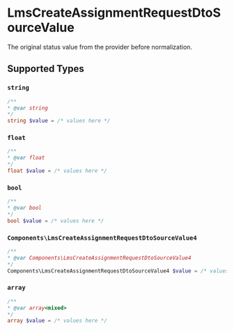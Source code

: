 # LmsCreateAssignmentRequestDtoSourceValue

The original status value from the provider before normalization.


## Supported Types

### `string`

```php
/**
* @var string
*/
string $value = /* values here */
```

### `float`

```php
/**
* @var float
*/
float $value = /* values here */
```

### `bool`

```php
/**
* @var bool
*/
bool $value = /* values here */
```

### `Components\LmsCreateAssignmentRequestDtoSourceValue4`

```php
/**
* @var Components\LmsCreateAssignmentRequestDtoSourceValue4
*/
Components\LmsCreateAssignmentRequestDtoSourceValue4 $value = /* values here */
```

### `array`

```php
/**
* @var array<mixed>
*/
array $value = /* values here */
```

